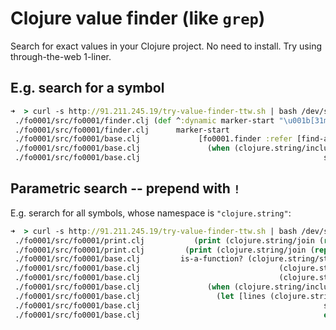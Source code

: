 Clojure value finder (like `grep`)
==================================

Search for exact values in your Clojure project. No need to install. Try using through-the-web 1-liner.

E.g. search for a symbol
------------------------
```clojure
➜  > curl -s http://91.211.245.19/try-value-finder-ttw.sh | bash /dev/stdin "marker-start"
 ./fo0001/src/fo0001/finder.clj (def ^:dynamic marker-start "\u001b[31m\u001b[1m")
 ./fo0001/src/fo0001/finder.clj      marker-start
 ./fo0001/src/fo0001/base.clj             [fo0001.finder :refer [find-and-print marker-start marker-end]]
 ./fo0001/src/fo0001/base.clj               (when (clojure.string/includes? search-result marker-start)
 ./fo0001/src/fo0001/base.clj                                         start? (clojure.string/includes? line marker-start)
```

Parametric search -- prepend with `!`
-------------------------------------
E.g. serarch for all symbols, whose namespace is `"clojure.string"`:
```clojure
➜  > curl -s http://91.211.245.19/try-value-finder-ttw.sh | bash /dev/stdin '!(fn [x] (and (symbol? x) (-> x namespace (= "clojure.string"))))'
 ./fo0001/src/fo0001/print.clj           (print (clojure.string/join (repeat level "  "))) ; 2 spaces ident
 ./fo0001/src/fo0001/print.clj         (print (clojure.string/join (repeat level "  ")))
 ./fo0001/src/fo0001/base.clj         is-a-function? (clojure.string/starts-with? needle "!")
 ./fo0001/src/fo0001/base.clj                               (clojure.string/ends-with? (.getName file) ".clj")
 ./fo0001/src/fo0001/base.clj                               (clojure.string/ends-with? (.getName file) ".cljs")))
 ./fo0001/src/fo0001/base.clj               (when (clojure.string/includes? search-result marker-start)
 ./fo0001/src/fo0001/base.clj                 (let [lines (clojure.string/split-lines search-result)
 ./fo0001/src/fo0001/base.clj                                         start? (clojure.string/includes? line marker-start)
 ./fo0001/src/fo0001/base.clj                                         end? (clojure.string/includes? line marker-end)
```
